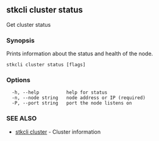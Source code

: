 ## stkcli cluster status

Get cluster status

### Synopsis

Prints information about the status and health of the node.


```
stkcli cluster status [flags]
```

### Options

```
  -h, --help          help for status
  -n, --node string   node address or IP (required)
  -P, --port string   port the node listens on
```

### SEE ALSO

* [stkcli cluster](stkcli_cluster.md)	 - Cluster information

